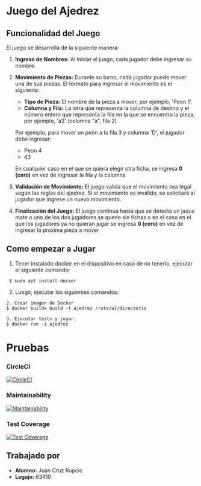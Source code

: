 # Juego del Ajedrez

## Funcionalidad del Juego

El juego se desarrolla de la siguiente manera:

1. **Ingreso de Nombres:**
   Al iniciar el juego, cada jugador debe ingresar su nombre.

2. **Movimiento de Piezas:**
   Durante su turno, cada jugador puede mover una de sus piezas. El formato para ingresar el movimiento es el siguiente:
   - **Tipo de Pieza:** El nombre de la pieza a mover, por ejemplo, 'Peon 1'.
   - **Columna y Fila:** La letra que representa la columna de destino y el número entero que representa la fila en la que se encuentra la pieza, por ejemplo, 'a2' (columna "a", fila 2)

   Por ejemplo, para mover un peón a la fila 3 y columna 'D', el jugador debe ingresar: 
   - Peon 4
   - d3
   
    En cualquier caso en el que se quiera elegir otra ficha, se ingresa **0 (cero)** en vez de ingresar la fila y la columna

3. **Validación de Movimiento:**
El juego valida que el movimiento sea legal según las reglas del ajedrez. Si el movimiento es inválido, se solicitará al jugador que ingrese un nuevo movimiento.

4. **Finalización del Juego:**
El juego continúa hasta que se detecta un jaque mate o uno de los dos jugadores se quede sin fichas o en el caso en el que los jugadores ya no quieran jugar se ingresa **0 (cero)** en vez de ingresar la proxima pieza a mover

## Como empezar a Jugar
1. Tener instalado docker en el dispositivo
 en caso de no tenerlo, ejecutar el siguiente comando:
```
 $ sudo apt install docker
```
2. Luego, ejecutar los siguientes comandos:
 ```
 2. Crear imagen de Docker
$ docker buildx build -t ajedrez /ruta/al/directorio

3. Ejecutar tests y jugar.
$ docker run -i ajedrez
 ```

# Pruebas
### CircleCI 
[![CircleCI](https://dl.circleci.com/status-badge/img/gh/um-computacion-tm/ajedrez-2024-juancruz0912/tree/main.svg?style=svg)](https://dl.circleci.com/status-badge/redirect/gh/um-computacion-tm/ajedrez-2024-juancruz0912/tree/main)

### Maintainability
[![Maintainability](https://api.codeclimate.com/v1/badges/5d63cfc20b1b40812bfd/maintainability)](https://codeclimate.com/github/um-computacion-tm/ajedrez-2024-juancruz0912/maintainability)

### Test Coverage
[![Test Coverage](https://api.codeclimate.com/v1/badges/5d63cfc20b1b40812bfd/test_coverage)](https://codeclimate.com/github/um-computacion-tm/ajedrez-2024-juancruz0912/test_coverage)

## Trabajado por
- **Alumno:**
 Juan Cruz Rupcic
- **Legajo:** 
 63410

